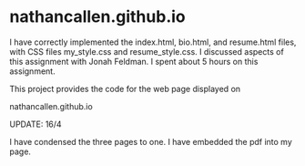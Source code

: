 # nathancallen.github.io
I have correctly implemented the index.html, bio.html, and resume.html files, with CSS files my_style.css and resume_style.css.
I discussed aspects of this assignment with Jonah Feldman.
I spent about 5 hours on this assignment.

This project provides the code for the web page displayed on

nathancallen.github.io

UPDATE: 16/4

  I have condensed the three pages to one.
  I have embedded the pdf into my page.

